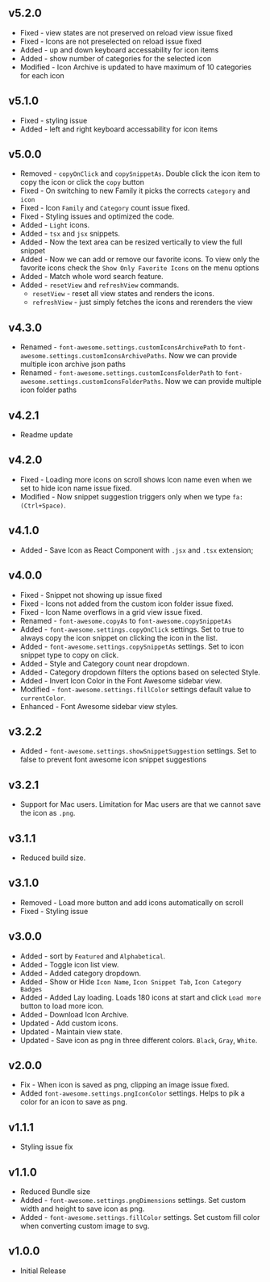 ## v5.2.0

- Fixed - view states are not preserved on reload view issue fixed
- Fixed - Icons are not preselected on reload issue fixed
- Added - up and down keyboard accessability for icon items
- Added - show number of categories for the selected icon
- Modified - Icon Archive is updated to have maximum of 10 categories for each icon

## v5.1.0

- Fixed - styling issue
- Added - left and right keyboard accessability for icon items

## v5.0.0

- Removed - `copyOnClick` and `copySnippetAs`. Double click the icon item to copy the icon or click the `copy` button
- Fixed - On switching to new Family it picks the corrects `category` and `icon`
- Fixed - Icon `Family` and `Category` count issue fixed.
- Fixed - Styling issues and optimized the code.
- Added - `Light` icons.
- Added - `tsx` and `jsx` snippets.
- Added - Now the text area can be resized vertically to view the full snippet
- Added - Now we can add or remove our favorite icons. To view only the favorite icons check the `Show Only Favorite Icons` on the menu options
- Added - Match whole word search feature.
- Added - `resetView` and `refreshView` commands.
  - `resetView` - reset all view states and renders the icons.
  - `refreshView` - just simply fetches the icons and rerenders the view

## v4.3.0

- Renamed - `font-awesome.settings.customIconsArchivePath` to `font-awesome.settings.customIconsArchivePaths`. Now we can provide multiple icon archive json paths
- Renamed - `font-awesome.settings.customIconsFolderPath` to `font-awesome.settings.customIconsFolderPaths`. Now we can provide multiple icon folder paths

## v4.2.1

- Readme update

## v4.2.0

- Fixed - Loading more icons on scroll shows Icon name even when we set to hide icon name issue fixed.
- Modified - Now snippet suggestion triggers only when we type `fa:(Ctrl+Space)`.

## v4.1.0

- Added - Save Icon as React Component with `.jsx` and `.tsx` extension;

## v4.0.0

- Fixed - Snippet not showing up issue fixed
- Fixed - Icons not added from the custom icon folder issue fixed.
- Fixed - Icon Name overflows in a grid view issue fixed.
- Renamed - `font-awesome.copyAs` to `font-awesome.copySnippetAs`
- Added - `font-awesome.settings.copyOnClick` settings. Set to true to always copy the icon snippet on clicking the icon in the list.
- Added - `font-awesome.settings.copySnippetAs` settings. Set to icon snippet type to copy on click.
- Added - Style and Category count near dropdown.
- Added - Category dropdown filters the options based on selected Style.
- Added - Invert Icon Color in the Font Awesome sidebar view.
- Modified - `font-awesome.settings.fillColor` settings default value to `currentColor`.
- Enhanced - Font Awesome sidebar view styles.

## v3.2.2

- Added - `font-awesome.settings.showSnippetSuggestion` settings. Set to false to prevent font awesome icon snippet suggestions

## v3.2.1

- Support for Mac users. Limitation for Mac users are that we cannot save the icon as `.png`.

## v3.1.1

- Reduced build size.

## v3.1.0

- Removed - Load more button and add icons automatically on scroll
- Fixed - Styling issue

## v3.0.0

- Added - sort by `Featured` and `Alphabetical`.
- Added - Toggle icon list view.
- Added - Added category dropdown.
- Added - Show or Hide `Icon Name`, `Icon Snippet Tab`, `Icon Category Badges`
- Added - Added Lay loading. Loads 180 icons at start and click `Load more` button to load more icon.
- Added - Download Icon Archive.
- Updated - Add custom icons.
- Updated - Maintain view state.
- Updated - Save icon as png in three different colors. `Black`, `Gray`, `White`.

## v2.0.0

- Fix - When icon is saved as png, clipping an image issue fixed.
- Added `font-awesome.settings.pngIconColor` settings. Helps to pik a color for an icon to save as png.

## v1.1.1

- Styling issue fix

## v1.1.0

- Reduced Bundle size
- Added - `font-awesome.settings.pngDimensions` settings. Set custom width and height to save icon as png.
- Added - `font-awesome.settings.fillColor` settings. Set custom fill color when converting custom image to svg.

## v1.0.0

- Initial Release
